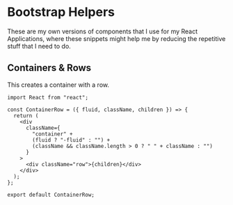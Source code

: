# Bootstrap Helpers

These are my own versions of components that I use for my React Applications, where these snippets might help me by reducing the repetitive stuff that I need to do.

## Containers & Rows

This creates a container with a row.

```react
import React from "react";

const ContainerRow = ({ fluid, className, children }) => {
  return (
    <div
      className={
        "container" +
        (fluid ? "-fluid" : "") +
        (className && className.length > 0 ? " " + className : "")
      }
    >
      <div className="row">{children}</div>
    </div>
  );
};

export default ContainerRow;
```



